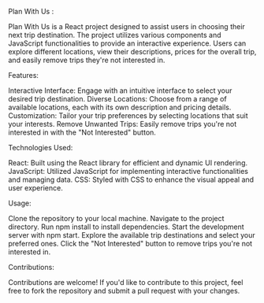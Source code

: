 
Plan With Us :

Plan With Us is a React project designed to assist users in choosing their next trip destination. The project utilizes various components and JavaScript functionalities to provide an interactive experience. Users can explore different locations, view their descriptions, prices for the overall trip, and easily remove trips they're not interested in.

Features:

Interactive Interface: Engage with an intuitive interface to select your desired trip destination.
Diverse Locations: Choose from a range of available locations, each with its own description and pricing details.
Customization: Tailor your trip preferences by selecting locations that suit your interests.
Remove Unwanted Trips: Easily remove trips you're not interested in with the "Not Interested" button.

Technologies Used:

React: Built using the React library for efficient and dynamic UI rendering.
JavaScript: Utilized JavaScript for implementing interactive functionalities and managing data.
CSS: Styled with CSS to enhance the visual appeal and user experience.

Usage:

Clone the repository to your local machine.
Navigate to the project directory.
Run npm install to install dependencies.
Start the development server with npm start.
Explore the available trip destinations and select your preferred ones.
Click the "Not Interested" button to remove trips you're not interested in.

Contributions:

Contributions are welcome! If you'd like to contribute to this project, feel free to fork the repository and submit a pull request with your changes.
